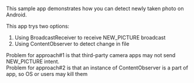 This sample app demonstrates how you can detect newly taken photo on Android.


This app trys two options:

1. Using BroadcastReceiver to receive NEW_PICTURE broadcast
2. Using ContentObserver to detect change in file


Problem for approach#1 is that third-party camera apps may not send NEW_PICTURE intent.  
Problem for approach#2 is that an instance of ContentObserver is a part of app, so OS or users may kill them
